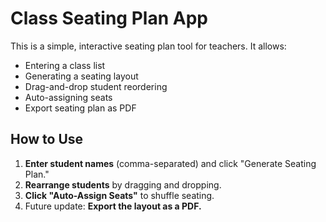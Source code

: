 # Class Seating Plan App

This is a simple, interactive seating plan tool for teachers. It allows:
- Entering a class list
- Generating a seating layout
- Drag-and-drop student reordering
- Auto-assigning seats
- Export seating plan as PDF

## How to Use
1. **Enter student names** (comma-separated) and click "Generate Seating Plan."
2. **Rearrange students** by dragging and dropping.
3. **Click "Auto-Assign Seats"** to shuffle seating.
4. Future update: **Export the layout as a PDF.**
